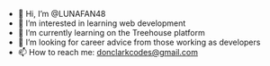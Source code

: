 - 👋 Hi, I’m @LUNAFAN48
- 👀 I’m interested in learning web development
- 🌱 I’m currently learning on the Treehouse platform
- 💞️ I’m looking for career advice from those working as developers
- 📫 How to reach me: donclarkcodes@gmail.com

<!---
LUNAFAN48/LUNAFAN48 is a ✨ special ✨ repository because its `README.md` (this file) appears on your GitHub profile.
You can click the Preview link to take a look at your changes.
--->

